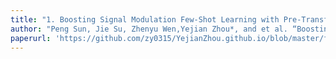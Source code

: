 ```yaml
---
title: "1. Boosting Signal Modulation Few-Shot Learning with Pre-Transformation"
author: "Peng Sun, Jie Su, Zhenyu Wen,Yejian Zhou*, and et al. “Boosting Signal Modulation Few-Shot Learning with Pre-Transformation”，ICASSP 2023-2023 IEEE International Conference on Acoustics, Speech and Signal Processing (ICASSP). IEEE, 2023: 1-5.（CCF-B）"
paperurl: 'https://github.com/zy0315/YejianZhou.github.io/blob/master/files/Boosting_Signal_Modulation_Few-Shot_Learning_with_Pre-Transformation.pdf'
---
```

